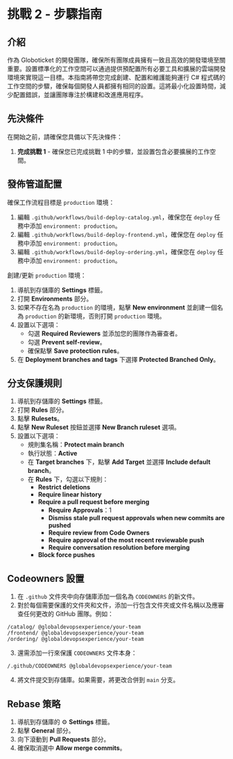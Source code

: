 # 挑戰 2 - 步驟指南

## 介紹
作為 Globoticket 的開發團隊，確保所有團隊成員擁有一致且高效的開發環境至關重要。設置標準化的工作空間可以通過提供預配置所有必要工具和擴展的雲端開發環境來實現這一目標。本指南將帶您完成創建、配置和維護能夠運行 C# 程式碼的工作空間的步驟，確保每個開發人員都擁有相同的設置。這將最小化設置時間，減少配置錯誤，並讓團隊專注於構建和改進應用程序。

## 先決條件
在開始之前，請確保您具備以下先決條件：

1. **完成挑戰 1** - 確保您已完成挑戰 1 中的步驟，並設置包含必要擴展的工作空間。

## 發佈管道配置

確保工作流程目標是 `production` 環境：

1. 編輯 `.github/workflows/build-deploy-catalog.yml`，確保您在 `deploy` 任務中添加 `environment: production`。
2. 編輯 `.github/workflows/build-deploy-frontend.yml`，確保您在 `deploy` 任務中添加 `environment: production`。
3. 編輯 `.github/workflows/build-deploy-ordering.yml`，確保您在 `deploy` 任務中添加 `environment: production`。

創建/更新 `production` 環境：

1. 導航到存儲庫的 **Settings** 標籤。
2. 打開 **Environments** 部分。
3. 如果不存在名為 `production` 的環境，點擊 **New environment** 並創建一個名為 `production` 的新環境，否則打開 `production` 環境。
4. 設置以下選項：
	- 勾選 **Required Reviewers** 並添加您的團隊作為審查者。
	- 勾選 **Prevent self-review**。
	- 確保點擊 **Save protection rules**。
5. 在 **Deployment branches and tags** 下選擇 **Protected Branched Only**。

## 分支保護規則

1. 導航到存儲庫的 **Settings** 標籤。
2. 打開 **Rules** 部分。
3. 點擊 **Rulesets**。
4. 點擊 **New Ruleset** 按鈕並選擇 **New Branch ruleset** 選項。
5. 設置以下選項：
	- 規則集名稱：**Protect main branch**
	- 執行狀態：**Active**
	- 在 **Target branches** 下，點擊 **Add Target** 並選擇 **Include default branch**。
	- 在 **Rules** 下，勾選以下規則：
		- **Restrict deletions**
		- **Require linear history**
		- **Require a pull request before merging**
			- **Require Approvals**：1	 
			- **Dismiss stale pull request approvals when new commits are pushed**
			- **Require review from Code Owners**
			- **Require approval of the most recent reviewable push**
			- **Require conversation resolution before merging**
		- **Block force pushes**

## Codeowners 設置

1. 在 `.github` 文件夾中向存儲庫添加一個名為 `CODEOWNERS` 的新文件。
2. 對於每個需要保護的文件夾和文件，添加一行包含文件夾或文件名稱以及應審查任何更改的 GitHub 團隊。例如：

```
/catalog/ @globaldevopsexperience/your-team
/frontend/ @globaldevopsexperience/your-team
/ordering/ @globaldevopsexperience/your-team
```

3. 還需添加一行來保護 `CODEOWNERS` 文件本身：
```
/.github/CODEOWNERS @globaldevopsexperience/your-team
```

4. 將文件提交到存儲庫。如果需要，將更改合併到 `main` 分支。

## Rebase 策略

1. 導航到存儲庫的 ⚙️ **Settings** 標籤。
2. 點擊 **General** 部分。
3. 向下滾動到 **Pull Requests** 部分。
4. 確保取消選中 **Allow merge commits**。
